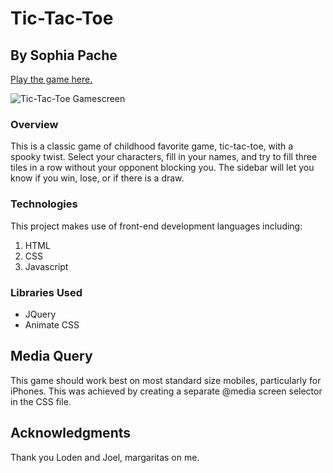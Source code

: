 # Tic-Tac-Toe

## By Sophia Pache

[Play the game here.](https://sophiapache.github.io/project0)

![Tic-Tac-Toe Gamescreen](https://i.ibb.co/Pr8HnLx/Screen-Shot-2022-11-13-at-4-51-34-PM.png)

### Overview
This is a classic game of childhood favorite game, tic-tac-toe, with a spooky twist. Select your characters, fill in your names, and try to fill three tiles in a row without your opponent blocking you. The sidebar will let you know if you win, lose, or if there is a draw.

### Technologies
This project makes use of front-end development languages including:
1. HTML
2. CSS
3. Javascript

### Libraries Used
* JQuery
* Animate CSS

## Media Query
This game should work best on most standard size mobiles, particularly for iPhones. 
This was achieved by creating a separate @media screen selector in the CSS file.

## Acknowledgments
Thank you Loden and Joel, margaritas on me.
